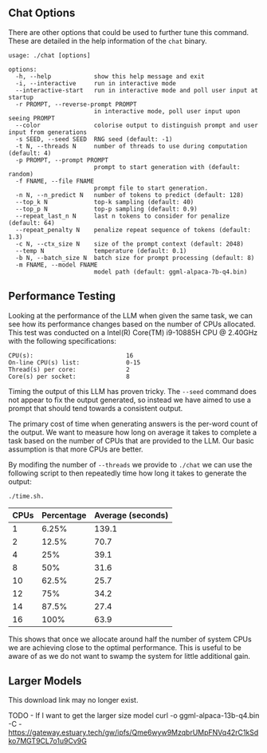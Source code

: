 ## Chat Options

There are other options that could be used to further tune this command. These are detailed
in the help information of the `chat` binary.
```
usage: ./chat [options]

options:
  -h, --help            show this help message and exit
  -i, --interactive     run in interactive mode
  --interactive-start   run in interactive mode and poll user input at startup
  -r PROMPT, --reverse-prompt PROMPT
                        in interactive mode, poll user input upon seeing PROMPT
  --color               colorise output to distinguish prompt and user input from generations
  -s SEED, --seed SEED  RNG seed (default: -1)
  -t N, --threads N     number of threads to use during computation (default: 4)
  -p PROMPT, --prompt PROMPT
                        prompt to start generation with (default: random)
  -f FNAME, --file FNAME
                        prompt file to start generation.
  -n N, --n_predict N   number of tokens to predict (default: 128)
  --top_k N             top-k sampling (default: 40)
  --top_p N             top-p sampling (default: 0.9)
  --repeat_last_n N     last n tokens to consider for penalize (default: 64)
  --repeat_penalty N    penalize repeat sequence of tokens (default: 1.3)
  -c N, --ctx_size N    size of the prompt context (default: 2048)
  --temp N              temperature (default: 0.1)
  -b N, --batch_size N  batch size for prompt processing (default: 8)
  -m FNAME, --model FNAME
                        model path (default: ggml-alpaca-7b-q4.bin)
```


## Performance Testing

Looking at the performance of the LLM when given the same task, we can see how its
performance changes based on the number of CPUs allocated. This test was conducted
on a Intel(R) Core(TM) i9-10885H CPU @ 2.40GHz with the following specifications:

```
CPU(s):                          16
On-line CPU(s) list:             0-15
Thread(s) per core:              2
Core(s) per socket:              8
```

Timing the output of this LLM has proven tricky. The `--seed` command does not appear 
to fix the output generated, so instead we have aimed to use a prompt that should
tend towards a consistent output.

The primary cost of time when generating answers is the per-word count of the output. 
We want to measure how long on average it takes to complete a task based on the number
of CPUs that are provided to the LLM. Our basic assumption is that more CPUs are better.

By modifing the number of `--threads` we provide to `./chat` we can use the following
script to then repeatedly time how long it takes to generate the output:

```
./time.sh.
```

| CPUs | Percentage |  Average (seconds) |
|------|------------|--------------------|
| 1    | 6.25%      | 139.1              |
| 2    | 12.5%      | 70.7               |
| 4    | 25%        | 39.1               |
| 8    | 50%        | 31.6               |
| 10   | 62.5%      | 25.7               |
| 12   | 75%        | 34.2               |
| 14   | 87.5%      | 27.4               |
| 16   | 100%       | 63.9

This shows that once we allocate around half the number of system CPUs we are achieving close to the 
optimal performance. This is useful to be aware of as we do not want to swamp the system for little
additional gain.

## Larger Models

This download link may no longer exist.

TODO - If I want to get the larger size model
curl -o ggml-alpaca-13b-q4.bin -C - https://gateway.estuary.tech/gw/ipfs/Qme6wyw9MzqbrUMpFNVq42rC1kSdko7MGT9CL7o1u9Cv9G
